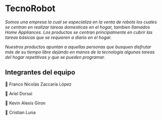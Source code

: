 # TecnoRobot

_Somos una empresa la cual se especializa en la venta de robots los cuales se centran en realizar tareas domesticas en el hogar, tambien llamados Home Appliances.
Los productos se centran principalmente en cubrir las tareas básicas que se requieren a diario en el hogar._

_Nuestros productos apuntan a aquellas personas que busquen disfrutar más de su tiempo libre dejando en manos de la tecnología algunas tareas del hogar repetitivas y que se pueden programar._

## Integrantes del equipo

🧑 Franco Nicolás Zaccaría López

🧑 Ariel Dorssi

🧑 Kevin Alexis Giron

🧑 Cristian Luna

